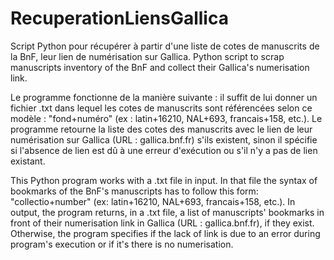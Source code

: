 # RecuperationLiensGallica
Script Python pour récupérer à partir d'une liste de cotes de manuscrits de la BnF, leur lien de numérisation sur Gallica.
Python script to scrap manuscripts inventory of the BnF and collect their Gallica's numerisation link.

Le programme fonctionne de la manière suivante : il suffit de lui donner un fichier .txt dans lequel les cotes de manuscrits sont référencées selon ce modèle : "fond+numéro" (ex : latin+16210, NAL+693, francais+158, etc.).
Le programme retourne la liste des cotes des manuscrits avec le lien de leur numérisation sur Gallica (URL : gallica.bnf.fr) s'ils existent, sinon il spécifie si l'absence de lien est dû à une erreur d'exécution ou s'il n'y a pas de lien existant.

This Python program works with a .txt file in input. In that file the syntax of bookmarks of the BnF's manuscripts has to follow this form: "collectio+number" (ex: latin+16210, NAL+693, francais+158, etc.).
In output, the program returns, in a .txt file, a list of manuscripts' bookmarks in front of their numerisation link in Gallica (URL : gallica.bnf.fr), if they exist. Otherwise, the program specifies if the lack of link is due to an error during program's execution or if it's there is no numerisation.
